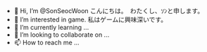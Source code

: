 - 👋 Hi, I’m @SonSeocWoon こんにちは。　わたくし、ｿﾝと申します。
- 👀 I’m interested in game. 私はゲームに興味深いです。
- 🌱 I’m currently learning ...
- 💞️ I’m looking to collaborate on ...
- 📫 How to reach me ...

<!---
SonSeocWoon/SonSeocWoon is a ✨ special ✨ repository because its `README.md` (this file) appears on your GitHub profile.
You can click the Preview link to take a look at your changes.
--->

